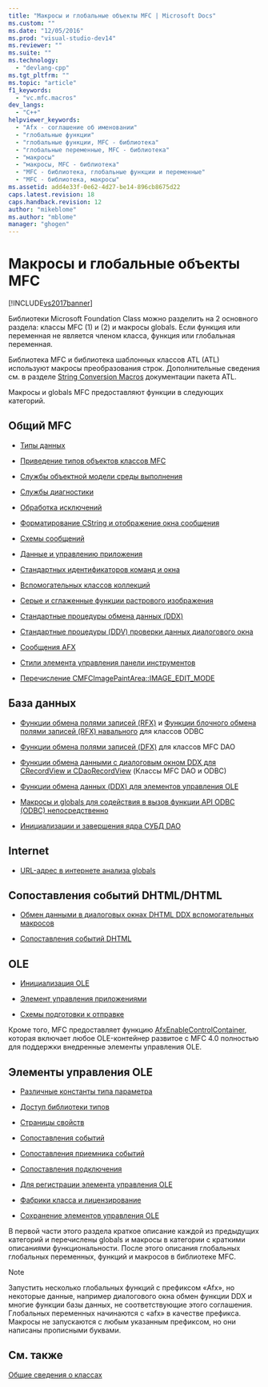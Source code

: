 ```yaml
---
title: "Макросы и глобальные объекты MFC | Microsoft Docs"
ms.custom: ""
ms.date: "12/05/2016"
ms.prod: "visual-studio-dev14"
ms.reviewer: ""
ms.suite: ""
ms.technology: 
  - "devlang-cpp"
ms.tgt_pltfrm: ""
ms.topic: "article"
f1_keywords: 
  - "vc.mfc.macros"
dev_langs: 
  - "C++"
helpviewer_keywords: 
  - "Afx - соглашение об именовании"
  - "глобальные функции"
  - "глобальные функции, MFC - библиотека"
  - "глобальные переменные, MFC - библиотека"
  - "макросы"
  - "макросы, MFC - библиотека"
  - "MFC - библиотека, глобальные функции и переменные"
  - "MFC - библиотека, макросы"
ms.assetid: add4e33f-0e62-4d27-be14-896cb8675d22
caps.latest.revision: 18
caps.handback.revision: 12
author: "mikeblome"
ms.author: "mblome"
manager: "ghogen"
---
```

# Макросы и глобальные объекты MFC
[!INCLUDE[vs2017banner](../../assembler/inline/includes/vs2017banner.md)]

Библиотеки Microsoft Foundation Class можно разделить на 2 основного раздела: классы MFC \(1\) и \(2\) и макросы globals.  Если функция или переменная не является членом класса, функция или глобальная переменная.  
  
 Библиотека MFC и библиотека шаблонных классов ATL \(ATL\) используют макросы преобразования строк.  Дополнительные сведения см. в разделе [String Conversion Macros](../../atl/reference/string-conversion-macros.md) документации пакета ATL.  
  
 Макросы и globals MFC предоставляют функции в следующих категорий.  
  
## Общий MFC  
  
-   [Типы данных](../Topic/Data%20Types%20\(MFC\).md)  
  
-   [Приведение типов объектов классов MFC](../../mfc/reference/type-casting-of-mfc-class-objects.md)  
  
-   [Службы объектной модели среды выполнения](../../mfc/reference/run-time-object-model-services.md)  
  
-   [Службы диагностики](../Topic/Diagnostic%20Services.md)  
  
-   [Обработка исключений](../../mfc/reference/exception-processing.md)  
  
-   [Форматирование CString и отображение окна сообщения](../../mfc/reference/cstring-formatting-and-message-box-display.md)  
  
-   [Схемы сообщений](../../mfc/reference/message-map-macros-mfc.md)  
  
-   [Данные и управлению приложения](../Topic/Application%20Information%20and%20Management.md)  
  
-   [Стандартных идентификаторов команд и окна](../../mfc/reference/standard-command-and-window-ids.md)  
  
-   [Вспомогательных классов коллекций](../../mfc/reference/collection-class-helpers.md)  
  
-   [Серые и сглаженные функции растрового изображения](../../mfc/reference/gray-and-dithered-bitmap-functions.md)  
  
-   [Стандартные процедуры обмена данных \(DDX\)](../Topic/Standard%20Dialog%20Data%20Exchange%20Routines.md)  
  
-   [Стандартные процедуры \(DDV\) проверки данных диалогового окна](../../mfc/reference/standard-dialog-data-validation-routines.md)  
  
-   [Сообщения AFX](../../mfc/reference/afx-messages.md)  
  
-   [Стили элемента управления панели инструментов](../Topic/ToolBar%20Control%20Styles.md)  
  
-   [Перечисление CMFCImagePaintArea::IMAGE\_EDIT\_MODE](../Topic/CMFCImagePaintArea::IMAGE_EDIT_MODE%20Enumeration.md)  
  
## База данных  
  
-   [Функции обмена полями записей \(RFX\)](../../mfc/reference/record-field-exchange-functions.md) и [Функции блочного обмена полями записей \(RFX\) навального](../../mfc/reference/record-field-exchange-functions.md) для классов ODBC  
  
-   [Функции обмена полями записей \(DFX\)](../../mfc/reference/record-field-exchange-functions.md) для классов MFC DAO  
  
-   [Функции обмена данными с диалоговым окном DDX для CRecordView и CDaoRecordView](../../mfc/reference/dialog-data-exchange-functions-for-crecordview-and-cdaorecordview.md) \(Классы MFC DAO и ODBC\)  
  
-   [Функции обмена данных \(DDX\) для элементов управления OLE](../../mfc/reference/dialog-data-exchange-functions-for-ole-controls.md)  
  
-   [Макросы и globals для содействия в вызов функции API ODBC \(ODBC\) непосредственно](../../mfc/reference/database-macros-and-globals.md)  
  
-   [Инициализации и завершения ядра СУБД DAO](../../mfc/reference/dao-database-engine-initialization-and-termination.md)  
  
## Internet  
  
-   [URL\-адрес в интернете анализа globals](../Topic/Internet%20URL%20Parsing%20Globals.md)  
  
## Сопоставления событий DHTML\/DHTML  
  
-   [Обмен данными в диалоговых окнах DHTML DDX вспомогательных макросов](../../mfc/reference/ddx-dhtml-helper-macros.md)  
  
-   [Сопоставления событий DHTML](../../mfc/reference/dhtml-event-maps.md)  
  
## OLE  
  
-   [Инициализация OLE](../../mfc/reference/ole-initialization.md)  
  
-   [Элемент управления приложениями](../../mfc/reference/application-control.md)  
  
-   [Схемы подготовки к отправке](../../mfc/reference/dispatch-maps.md)  
  
 Кроме того, MFC предоставляет функцию [AfxEnableControlContainer](../Topic/AfxEnableControlContainer.md), которая включает любое OLE\-контейнер развитое с MFC 4.0 полностью для поддержки внедренные элементы управления OLE.  
  
## Элементы управления OLE  
  
-   [Различные константы типа параметра](../Topic/Variant%20Parameter%20Type%20Constants.md)  
  
-   [Доступ библиотеки типов](../../mfc/reference/type-library-access.md)  
  
-   [Страницы свойств](../../mfc/reference/property-pages-mfc.md)  
  
-   [Сопоставления событий](../../mfc/reference/event-maps.md)  
  
-   [Сопоставления приемника событий](../../mfc/reference/event-sink-maps.md)  
  
-   [Сопоставления подключения](../../mfc/reference/connection-maps.md)  
  
-   [Для регистрации элемента управления OLE](../Topic/Registering%20OLE%20Controls.md)  
  
-   [Фабрики класса и лицензирование](../../mfc/reference/class-factories-and-licensing.md)  
  
-   [Сохранение элементов управления OLE](../../mfc/reference/persistence-of-ole-controls.md)  
  
 В первой части этого раздела краткое описание каждой из предыдущих категорий и перечислены globals и макросы в категории с краткими описаниями функциональности.  После этого описания глобальных глобальных переменных, функций и макросов в библиотеке MFC.  
  
> [!NOTE]
>  Запустить несколько глобальных функций с префиксом «Afx», но некоторые данные, например диалогового окна обмен функции DDX и многие функции базы данных, не соответствующие этого соглашения.  Глобальных переменных начинаются с «afx» в качестве префикса.  Макросы не запускаются с любым указанным префиксом, но они написаны прописными буквами.  
  
## См. также  
 [Общие сведения о классах](../../mfc/class-library-overview.md)